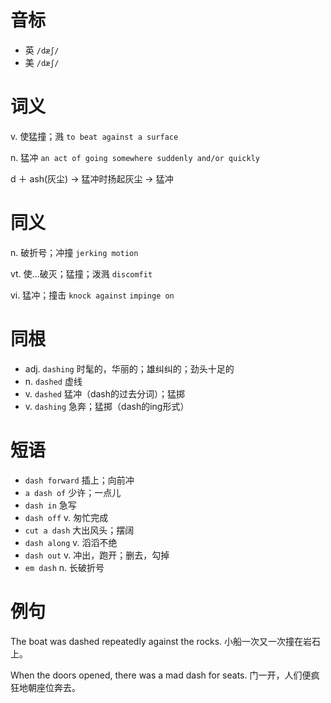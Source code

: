 # 音标

- 英 `/dæʃ/`
- 美 `/dæʃ/`

# 词义

v. 使猛撞；溅
`to beat against a surface`

n. 猛冲
`an act of going somewhere suddenly and/or quickly`



d ＋ ash(灰尘) → 猛冲时扬起灰尘 → 猛冲

# 同义

n. 破折号；冲撞
`jerking motion`

vt. 使…破灭；猛撞；泼溅
`discomfit`

vi. 猛冲；撞击
`knock against` `impinge on`

# 同根

- adj. `dashing` 时髦的，华丽的；雄纠纠的；劲头十足的
- n. `dashed` 虚线
- v. `dashed` 猛冲（dash的过去分词）；猛掷
- v. `dashing` 急奔；猛掷（dash的ing形式）

# 短语

- `dash forward` 插上；向前冲
- `a dash of` 少许；一点儿
- `dash in` 急写
- `dash off` v. 匆忙完成
- `cut a dash` 大出风头；摆阔
- `dash along` v. 滔滔不绝
- `dash out` v. 冲出，跑开；删去，勾掉
- `em dash` n. 长破折号

# 例句

The boat was dashed repeatedly against the rocks.
小船一次又一次撞在岩石上。

When the doors opened, there was a mad dash for seats.
门一开，人们便疯狂地朝座位奔去。


